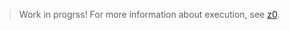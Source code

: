 > Work in progrss! For more information about execution, see [z0](https://github.com/renproject/z0).